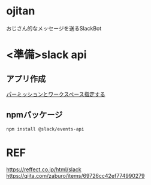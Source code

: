 # ojitan
おじさん的なメッセージを送るSlackBot

# <準備>slack api
## アプリ作成
[パーミッションとワークスペース指定する](https://api.slack.com/apps/)

## npmパッケージ
```:bash
npm install @slack/events-api
```

# REF
https://reffect.co.jp/html/slack
https://qiita.com/zaburo/items/69726cc42ef774990279